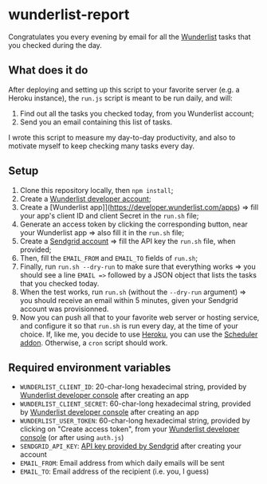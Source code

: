 # wunderlist-report

Congratulates you every evening by email for all the [Wunderlist](http://wunderlist.com) tasks that you checked during the day.

## What does it do

After deploying and setting up this script to your favorite server (e.g. a Heroku instance), the `run.js` script is meant to be run daily, and will:

1. Find out all the tasks you checked today, from you Wunderlist account;
2. Send you an email containing this list of tasks.

I wrote this script to measure my day-to-day productivity, and also to motivate myself to keep checking many tasks every day.

## Setup

1. Clone this repository locally, then `npm install`;
2. Create a [Wunderlist developer account](https://developer.wunderlist.com);
3. Create a [Wunderlist app]](https://developer.wunderlist.com/apps) => fill your app's client ID and client Secret in the `run.sh` file;
4. Generate an access token by clicking the corresponding button, near your Wunderlist app => also fill it in the `run.sh` file;
5. Create a [Sendgrid account](https://sendgrid.com) => fill the API key the `run.sh` file, when provided;
6. Then, fill the `EMAIL_FROM` and `EMAIL_TO` fields of `run.sh`;
7. Finally, run `run.sh --dry-run` to make sure that everything works => you should see a line `EMAIL =>` followed by a JSON object that lists the tasks that you checked today.
8. When the test works, run `run.sh` (without the `--dry-run` argument) => you should receive an email within 5 minutes, given your Sendgrid account was provisionned.
9. Now you can push all that to your favorite web server or hosting service, and configure it so that `run.sh` is run every day, at the time of your choice. If, like me, you decide to use [Heroku](http://heroku.com), you can use the [Scheduler addon](https://scheduler.heroku.com). Otherwise, a `cron` script should work.

## Required environment variables

- `WUNDERLIST_CLIENT_ID`: 20-char-long hexadecimal string, provided by [Wunderlist developer console](https://developer.wunderlist.com/apps) after creating an app
- `WUNDERLIST_CLIENT_SECRET`: 60-char-long hexadecimal string, provided by [Wunderlist developer console](https://developer.wunderlist.com/apps) after creating an app
- `WUNDERLIST_USER_TOKEN`: 60-char-long hexadecimal string, provided by clicking on "Create access token", from your [Wunderlist developer console](https://developer.wunderlist.com/apps) (or after using `auth.js`)
- `SENDGRID_API_KEY`: [API key provided by Sendgrid](https://sendgrid.com/docs/User_Guide/Settings/api_keys.html) after creating your account
- `EMAIL_FROM`: Email address from which daily emails will be sent
- `EMAIL_TO`: Email address of the recipient (i.e. you, I guess)
